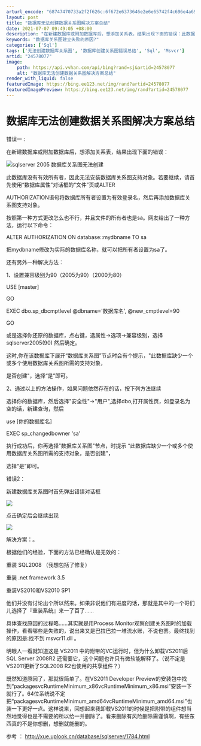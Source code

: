 ```yaml
---
arturl_encode: "68747470733a2f2f626c:6f672e6373646e2e6e65742f4c696e4a69616e674269654a69:2f61727469636c652f64657461696c732f3234353738303737"
layout: post
title: "数据库无法创建数据关系图解决方案总结"
date: 2021-07-07 09:49:05 +08:00
description: "在新建数据库或附加数据库后，想添加关系表，结果出现下面的错误：此数据库没有有效所有者，因此无法安装数"
keywords: "数据库关系图建立失败的原因?"
categories: ['Sql']
tags: ['无法创建数据库关系图', '数据库创建关系图错误总结', 'Sql', 'Msvcr']
artid: "24578077"
image:
    path: https://api.vvhan.com/api/bing?rand=sj&artid=24578077
    alt: "数据库无法创建数据关系图解决方案总结"
render_with_liquid: false
featuredImage: https://bing.ee123.net/img/rand?artid=24578077
featuredImagePreview: https://bing.ee123.net/img/rand?artid=24578077
---
```


# 数据库无法创建数据关系图解决方案总结

错误一 :

在新建数据库或附加数据库后，想添加关系表，结果出现下面的错误：

![sqlserver <wbr>2005 <wbr>数据库关系图无法创建](http://s9.sinaimg.cn/middle/71460d95gc00d87a55b78&690 "sqlserver <wbr>2005 <wbr>数据库关系图无法创建")

此数据库没有有效所有者，因此无法安装数据库关系图支持对象。若要继续，请首先使用“数据库属性”对话框的“文件”页或ALTER
  
AUTHORIZATION语句将数据库所有者设置为有效登录名，然后再添加数据库关系图支持对象。
  
按照第一种方式更改怎么也不行，并且文件的所有者也是sa。网友给出了一种方法，运行以下命令：
  
ALTER AUTHORIZATION ON database::mydbname TO sa
  
把mydbname修改为实际的数据库名称，就可以把所有者设置为sa了。
  
还有另外一种解决方法：
  
1、设置兼容级别为90（2005为90）（2000为80）
  
USE [master]
  
GO
  
EXEC dbo.sp\_dbcmptlevel @dbname='数据库名', @new\_cmptlevel=90
  
GO
  
或是选择你还原的数据库，点右键，选属性->选项->兼容级别，选择sqlserver2005(90) 然后确定。

这时,你在该数据库下展开“数据库关系图”节点时会有个提示，"此数据库缺少一个或多个使用数据库关系图所需的支持对象，

是否创建"，选择“是”即可。
  
2、通过以上的方法操作，如果问题依然存在的话，按下列方法继续
  
选择你的数据库，然后选择"安全性"->"用户",选择dbo,打开属性页，如登录名为空的话，新建查询，然后
  
use [你的数据库名]
  
EXEC sp\_changedbowner 'sa'
  
执行成功后，你再选择"数据库关系图"节点，时提示 “此数据库缺少一个或多个使用数据库关系图所需的支持对象，是否创建"，

选择“是”即可。

错误2：

新建数据库关系图时首先弹出错误对话框

![](http://www.myexception.cn/img/2014/04/24/103002130.jpg)

点击确定后会继续出现

![](http://www.myexception.cn/img/2014/04/24/103002131.jpg)

解决方案：。

根据他们的经验，下面的方法已经确认是无效的：
  
  
重装 SQL2008 （我想包括了修复）
  
重装 .net framework 3.5
  
重装VS2010和VS2010 SP1
  
他们并没有讨论出个所以然来。如果非说他们有进度的话，那就是其中的一个哥们儿选择了『重装系统』来一了百了……
  
  
具体查找原因的过程略……其实就是用Process Monitor观察创建关系图时的加载操作，看看哪些是失败的，说出来又是巴拉巴拉一堆流水账，不说也罢。最终找到的原因是:找不到 msvcr11.dll 。
  
  
明眼人一看就知道这是 VS2011 中的附带的VC运行时，但为什么卸载VS2011后SQL Server 2008R2 还需要它，这个问题也许只有微软能解释了。（说不定是VS2011更新了SQL2008 R2也使用的共享组件？）
  
  
既然知道原因了，那就很简单了。在VS2011 Developer Preview的安装包中找到“packagesvcRuntimeMinimum\_x86vcRuntimeMinimum\_x86.msi”安装一下就行了。64位系统说不定把“packagesvcRuntimeMinimum\_amd64vcRuntimeMinimum\_amd64.msi”也装一下更好一点。这样说来，回想起来我卸载VS2011的时候是把附带的组件想当然地觉得也是不需要的所以给一并删除了。看来删除有风险删除需谨慎啊，有些东西真的不是你想删，想删就能删的。

  

参考 ： http://xue.uplook.cn/database/sqlserver/1784.html